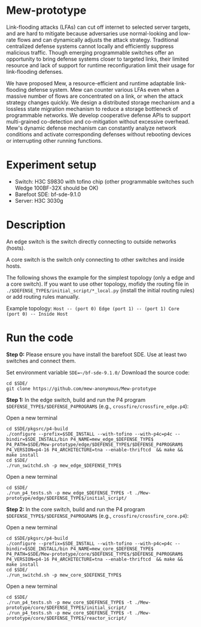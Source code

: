 # Mew-prototype
Link-flooding attacks (LFAs) can cut off internet to selected server targets, and are hard to mitigate because adversaries use normal-looking and low-rate flows and can dynamically adjusts the attack strategy. Traditional centralized defense systems cannot locally and efficiently suppress malicious traffic. Though emerging programmable switches offer an opportunity to bring defense systems closer to targeted links, their limited resource and lack of support for runtime reconfiguration limit their usage for link-flooding defenses. 

We have proposed Mew, a resource-efficient and runtime adaptable link-flooding defense system. Mew can counter various LFAs even when a massive number of flows are concentrated on a link, or when the attack strategy changes quickly. We design a distributed storage mechanism and a lossless state migration mechanism to reduce a storage bottleneck of programmable networks. We develop cooperative defense APIs to support multi-grained co-detection and co-mitigation without excessive overhead. Mew's dynamic defense mechanism can constantly analyze network conditions and activate corresponding defenses without rebooting devices or interrupting other running functions. 

# Experiment setup
- Switch: H3C S9830 with tofino chip (other programmable switches such Wedge 100BF-32X should be OK)
- Barefoot SDE: bf-sde-9.1.0
- Server: H3C 3030g
# Description
An edge switch is the switch directly connecting to outside networks (hosts). 

A core switch is the switch only connecting to other switches and inside hosts.

The following shows the example for the simplest topology (only a edge and a core switch). If you want to use other topology, mofidy the routing file in ```./$DEFENSE_TYPE$/initial_script/*_local.py``` (install the initial routing rules) or add routing rules manually.

Example topology:  ```Host -- (port 0) Edge (port 1) -- (port 1) Core (port 0) -- Inside Host ```

# Run the code
**Step 0:** Please ensure you have install the barefoot SDE. Use at least two switches and connect them.

Set environment variable ```SDE=~/bf-sde-9.1.0/```
Download the source code: 
```
cd $SDE/
git clone https://github.com/mew-anonymous/Mew-prototype
```

**Step 1:** In the edge switch, build and run the P4 program ```$DEFENSE_TYPE$/$DEFENSE_P4PROGRAM$``` (e.g., ```crossfire/crossfire_edge.p4```):

Open a new terminal
```
cd $SDE/pkgsrc/p4-build
./configure --prefix=$SDE_INSTALL --with-tofino --with-p4c=p4c --bindir=$SDE_INSTALL/bin P4_NAME=mew_edge_$DEFENSE_TYPE$ P4_PATH=$SDE/Mew-prototype/edge/$DEFENSE_TYPE$/$DEFENSE_P4PROGRAM$ P4_VERSION=p4-16 P4_ARCHITECTURE=tna --enable-thriftcd  && make && make install
cd $SDE/
./run_switchd.sh -p mew_edge_$DEFENSE_TYPE$
```

Open a new terminal
```
cd $SDE/
./run_p4_tests.sh -p mew_edge_$DEFENSE_TYPE$ -t ./Mew-prototype/edge/$DEFENSE_TYPE$/initial_script/
```
**Step 2:** In the core switch, build and run the P4 program ```$DEFENSE_TYPE$/$DEFENSE_P4PROGRAM$``` (e.g., ```crossfire/crossfire_core.p4```):

Open a new terminal
```
cd $SDE/pkgsrc/p4-build
./configure --prefix=$SDE_INSTALL --with-tofino --with-p4c=p4c --bindir=$SDE_INSTALL/bin P4_NAME=mew_core_$DEFENSE_TYPE$ P4_PATH=$SDE/Mew-prototype/core/$DEFENSE_TYPE$/$DEFENSE_P4PROGRAM$ P4_VERSION=p4-16 P4_ARCHITECTURE=tna --enable-thriftcd  && make && make install
cd $SDE/
./run_switchd.sh -p mew_core_$DEFENSE_TYPE$
```

Open a new terminal
```
cd $SDE/
./run_p4_tests.sh -p mew_core_$DEFENSE_TYPE$ -t ./Mew-prototype/core/$DEFENSE_TYPE$/initial_script/
./run_p4_tests.sh -p mew_core_$DEFENSE_TYPE$ -t ./Mew-prototype/core/$DEFENSE_TYPE$/reactor_script/
```
